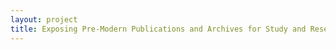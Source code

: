 ```yaml
--- 
layout: project 
title: Exposing Pre-Modern Publications and Archives for Study and Research: The History of International Trade& Global Interaction & their Cultural Effects
---
```



